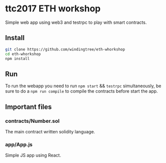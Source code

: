 # ttc2017 ETH workshop

Simple web app using web3 and testrpc to play with smart contracts.

## Install

```sh
git clone https://github.com/windingtree/eth-whorkshop
cd eth-whorkshop
npm install
```

## Run

To run the webapp you need to run `npm start` && `testrpc` simultaneously,
be sure to do a `npm run compile` to compile the contracts before start the app.

## Important files

### contracts/Number.sol

The main contract written solidity language.

### app/App.js

Simple JS app using React.

